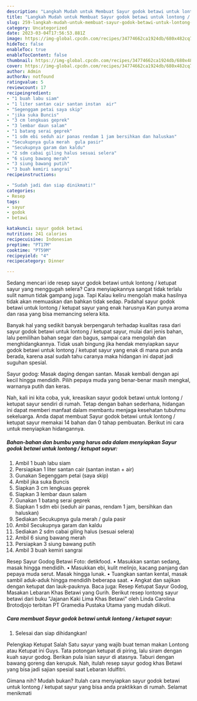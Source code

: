 ```yaml
---
description: "Langkah Mudah untuk Membuat Sayur godok betawi untuk lontong / ketupat sayur yang Enak, Buat Buka Puasa}"
title: "Langkah Mudah untuk Membuat Sayur godok betawi untuk lontong / ketupat sayur yang Enak, Buat Buka Puasa}"
slug: 259-langkah-mudah-untuk-membuat-sayur-godok-betawi-untuk-lontong-ketupat-sayur-yang-enak-buat-buka-puasa
category: Uncategorized
date: 2023-03-04T17:56:53.881Z
image: https://img-global.cpcdn.com/recipes/34774662ca1924db/680x482cq70/sayur-godok-betawi-untuk-lontong-ketupat-sayur-foto-resep-utama.jpg
hideToc: false
enableToc: true
enableTocContent: false
thumbnail: https://img-global.cpcdn.com/recipes/34774662ca1924db/680x482cq70/sayur-godok-betawi-untuk-lontong-ketupat-sayur-foto-resep-utama.jpg
cover: https://img-global.cpcdn.com/recipes/34774662ca1924db/680x482cq70/sayur-godok-betawi-untuk-lontong-ketupat-sayur-foto-resep-utama.jpg
author: Admin
authorAv: notfound
ratingvalue: 5
reviewcount: 17
recipeingredient:
- "1 buah labu siam"
- "1 liter santan cair santan instan  air"
- "Segenggam petai saya skip"
- "jika suka Buncis"
- "3 cm lengkuas geprek"
- "3 lembar daun salam"
- "1 batang serai geprek"
- "1 sdm ebi seduh air panas rendam 1 jam bersihkan dan haluskan"
- "Secukupnya gula merah  gula pasir"
- "Secukupnya garam dan kaldu"
- "2 sdm cabai giling halus sesuai selera"
- "6 siung bawang merah"
- "3 siung bawang putih"
- "3 buah kemiri sangrai"
recipeinstructions:

- "Sudah jadi dan siap dinikmati!"
categories:
- Resep
tags:
- sayur
- godok
- betawi

katakunci: sayur godok betawi 
nutrition: 241 calories
recipecuisine: Indonesian
preptime: "PT17M"
cooktime: "PT59M"
recipeyield: "4"
recipecategory: Dinner

---
```



Sedang mencari ide resep sayur godok betawi untuk lontong / ketupat sayur yang menggugah selera? Cara menyiapkannya sangat tidak terlalu sulit namun tidak gampang juga. Tapi Kalau keliru mengolah maka hasilnya tidak akan memuaskan dan bahkan tidak sedap. Padahal sayur godok betawi untuk lontong / ketupat sayur yang enak harusnya Kan punya aroma dan rasa yang bisa memancing selera kita.


Banyak hal yang sedikit banyak berpengaruh terhadap kualitas rasa dari sayur godok betawi untuk lontong / ketupat sayur, mulai dari jenis bahan, lalu pemilihan bahan segar dan bagus, sampai cara mengolah dan menghidangkannya. Tidak usah bingung jika hendak menyiapkan sayur godok betawi untuk lontong / ketupat sayur yang enak di mana pun anda berada, karena asal sudah tahu caranya maka hidangan ini dapat jadi suguhan spesial.

Sayur godog: Masak daging dengan santan. Masak kembali dengan api kecil hingga mendidih. Pilih pepaya muda yang benar-benar masih mengkal, warnanya putih dan keras.


Nah, kali ini kita coba, yuk, kreasikan sayur godok betawi untuk lontong / ketupat sayur sendiri di rumah. Tetap dengan bahan sederhana, hidangan ini dapat memberi manfaat dalam membantu menjaga kesehatan tubuhmu sekeluarga. Anda dapat membuat Sayur godok betawi untuk lontong / ketupat sayur memakai 14 bahan dan 0 tahap pembuatan. Berikut ini cara untuk menyiapkan hidangannya.

<!--inarticleads1-->

##### Bahan-bahan dan bumbu yang harus ada dalam menyiapkan Sayur godok betawi untuk lontong / ketupat sayur:

1. Ambil 1 buah labu siam
1. Persiapkan 1 liter santan cair (santan instan + air)
1. Gunakan Segenggam petai (saya skip)
1. Ambil jika suka Buncis
1. Siapkan 3 cm lengkuas geprek
1. Siapkan 3 lembar daun salam
1. Gunakan 1 batang serai geprek
1. Siapkan 1 sdm ebi (seduh air panas, rendam 1 jam, bersihkan dan haluskan)
1. Sediakan Secukupnya gula merah / gula pasir
1. Ambil Secukupnya garam dan kaldu
1. Sediakan 2 sdm cabai giling halus (sesuai selera)
1. Ambil 6 siung bawang merah
1. Persiapkan 3 siung bawang putih
1. Ambil 3 buah kemiri sangrai


Resep Sayur Godog Betawi Foto: detikfood. • Masukkan santan sedang, masak hingga mendidih. • Masukkan ebi, kulit melinjo, kacang panjang dan pepaya muda serut. Masak hingga lunak. • Tuangkan santan kental, masak sambil aduk-aduk hingga mendidih beberapa saat. • Angkat dan sajikan dengan ketupat dan lauk-pauknya. Baca juga: Resep Ketupat Sayur Godog, Masakan Lebaran Khas Betawi yang Gurih. Berikut resep lontong sayur betawi dari buku &#34;Jajanan Kaki Lima Khas Betawi&#34; oleh Linda Carolina Brotodjojo terbitan PT Gramedia Pustaka Utama yang mudah diikuti. 

<!--inarticleads2-->

##### Cara membuat Sayur godok betawi untuk lontong / ketupat sayur:


1. Selesai dan siap dihidangkan!

Pelengkap Ketupat Salah Satu sayur yang wajib buat teman makan Lontong atau Ketupat ini Guys. Tata potongan ketupat di piring, lalu siram dengan kuah sayur godog. Berikan pula isian sayur di atasnya. Taburi dengan bawang goreng dan kerupuk. Nah, itulah resep sayur godog khas Betawi yang bisa jadi sajian spesial saat Lebaran Idulfitri. 

Gimana nih? Mudah bukan? Itulah cara menyiapkan sayur godok betawi untuk lontong / ketupat sayur yang bisa anda praktikkan di rumah. Selamat menikmati
